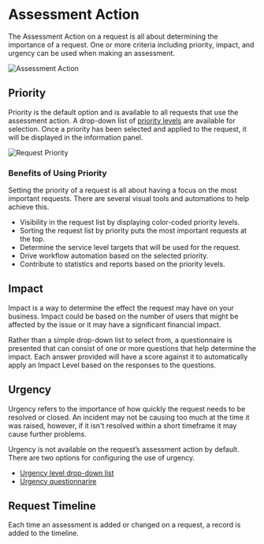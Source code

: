 # Assessment Action
The Assessment Action on a request is all about determining the importance of a request.  One or more criteria including priority, impact, and urgency can be used when making an assessment.

![Assessment Action](_books/servicemanager-user-guide/service-portfolio/requests/images/assessment-action.png)

## Priority
Priority is the default option and is available to all requests that use the assessment action. A drop-down list of [priority levels](/servicemanager-config/administration/assessment-levels#default-levels) are available for selection. Once a priority has been selected and applied to the request, it will be displayed in the information panel.

![Request Priority](_books/servicemanager-user-guide/service-portfolio/requests/images/request-info-priority.png)

### Benefits of Using Priority
Setting the priority of a request is all about having a focus on the most important requests. There are several visual tools and automations to help achieve this. 
* Visibility in the request list by displaying color-coded priority levels.
* Sorting the request list by priority puts the most important requests at the top.
* Determine the service level targets that will be used for the request.
* Drive workflow automation based on the selected priority.
* Contribute to statistics and reports based on the priority levels.

## Impact
Impact is a way to determine the effect the request may have on your business.  Impact could be based on the number of users that might be affected by the issue or it may have a significant financial impact.

Rather than a simple drop-down list to select from, a questionnaire is presented that can consist of one or more questions that help determine the impact. Each answer provided will have a score against it to automatically apply an Impact Level based on the responses to the questions.

## Urgency
Urgency refers to the importance of how quickly the request needs to be resolved or closed. An incident may not be causing too much at the time it was raised, however, if it isn't resolved within a short timeframe it may cause further problems.

Urgency is not available on the request’s assessment action by default. There are two options for configuring the use of urgency.

* [Urgency level drop-down list](/servicemanager-config/administration/assessment-levels#urgency)
* [Urgency questionnarire](/servicemanager-config/administration/assessment-questionnaires)

## Request Timeline
Each time an assessment is added or changed on a request, a record is added to the timeline.
